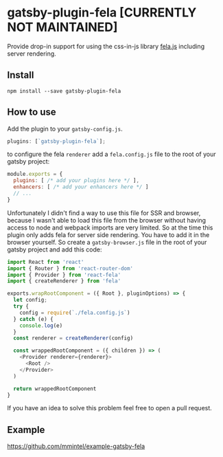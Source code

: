 # gatsby-plugin-fela [CURRENTLY NOT MAINTAINED]

Provide drop-in support for using the css-in-js library
[fela.js](http://fela.js.org/) including server rendering.

## Install

`npm install --save gatsby-plugin-fela`

## How to use

Add the plugin to your `gatsby-config.js`.

```javascript
plugins: [`gatsby-plugin-fela`];
```

to configure the fela `renderer` add a `fela.config.js` file to the root of your gatsby project:

```javascript
module.exports = {
  plugins: [ /* add your plugins here */ ],
  enhancers: [ /* add your enhancers here */ ]
  // ...
}
```

Unfortunately I didn't find a way to use this file for SSR and browser, because I wasn't able to load this file from the browser without having access to node and webpack imports are very limited. So at the time this plugin only adds fela for server side rendering. You have to add it in the browser yourself. So create a `gatsby-browser.js` file in the root of your gatsby project and add this code:

```javascript
import React from 'react'
import { Router } from 'react-router-dom'
import { Provider } from 'react-fela'
import { createRenderer } from 'fela'

exports.wrapRootComponent = ({ Root }, pluginOptions) => {
  let config;
  try {
    config = require(`./fela.config.js`)
  } catch (e) {
    console.log(e)
  }
  const renderer = createRenderer(config)

  const wrappedRootComponent = ({ children }) => (
    <Provider renderer={renderer}>
      <Root />
    </Provider>
  )

  return wrappedRootComponent
}
```

If you have an idea to solve this problem feel free to open a pull request.

## Example

https://github.com/mmintel/example-gatsby-fela
